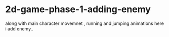 # 2d-game-phase-1-adding-enemy
along with main character movemnet , running and jumping animations here i add enemy..
